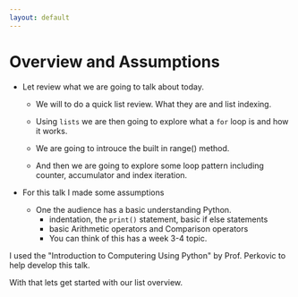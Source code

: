 ```yaml
---
layout: default
---
```

# Overview and Assumptions

* Let review what we are going to talk about today.

    * We will to do a quick list review. What they are and list indexing.

    * Using `lists` we are then going to explore what a `for` loop is and how it works.

    * We are going to introuce the built in range() method.

    * And then we are going to explore some loop pattern including counter, accumulator and index iteration.

*  For this talk I made some assumptions
    * One the audience has a basic understanding Python.
        * indentation, the `print()` statement, basic if else statements
        * basic Arithmetic operators and Comparison operators
        * You can think of this has a week 3-4 topic.

I used the "Introduction to Computering Using Python" by Prof. Perkovic to help develop this talk. 

With that lets get started with our list overview.

